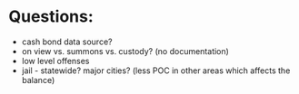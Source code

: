 
# Questions: 

  * cash bond data source? 
  * on view vs. summons vs. custody? (no documentation)
  * low level offenses
  * jail - statewide? major cities? (less POC in other areas which affects the balance)
